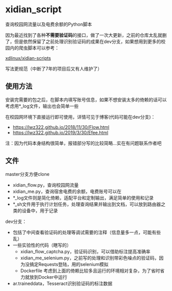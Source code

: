 # xidian_script
查询校园网流量以及电费余额的Python脚本

因为最近找到了各种**不需要验证码**的接口，做了一次大更新，之前的仓库太乱就删了，但是依然保留了之前处理识别验证码的成果在dev分支，如果想用到更多的校园内的爬虫脚本可以参考：

[xdlinux/xidian-scripts](https://github.com/xdlinux/xidian-scripts)

写法更规范（中断了7年的项目后又有人维护了）

## 使用方法
安装完需要的包之后，在脚本内填写账号信息，如果不想安装太多的倚赖的话可以考虑用*_log文件，输出也会简单一些

在校园网环境下直接运行即可使用，详情可见于博客(代码可能在dev分支)：
- https://lwz322.github.io/2018/11/30/Flow.html
- https://lwz322.github.io/2019/3/30/Efee.html

注：因为代码本身结构很简单，报错部分写的比较简略...实在有问题联系作者吧

## 文件
master分支方便clone
- xidian_flow.py，查询校园网流量
- xidian_me.py，查询宿舍电费的余额，电费账号可以在
- *_log文件则是简化倚赖，适配平台和定制输出，满足简单的使用和记录
- *_sh文件用于执行计划任务，处理查询结果并输出到文档，可以放到路由器之类的设备中，用于记录


dev分支：
- 包括了中间查看验证码的处理等调试需要的注释（信息量多一点，可能有些乱）
- 一些实验性的代码（瞎写的）
  - xidian_flow_captcha.py，验证码识别，可以借助标注提高准确率
  - xidian_me_selenium.py，之前写的处理和识别带彩色噪点的验证码，因为没搞定Requests登陆，用的selenium模拟
  - Dockerfile 考虑到上面的倚赖比较多且运行的环境相对复杂，为了省时省力就放到Docker中运行
- ar.traineddata，Tesseract识别验证码的标注数据